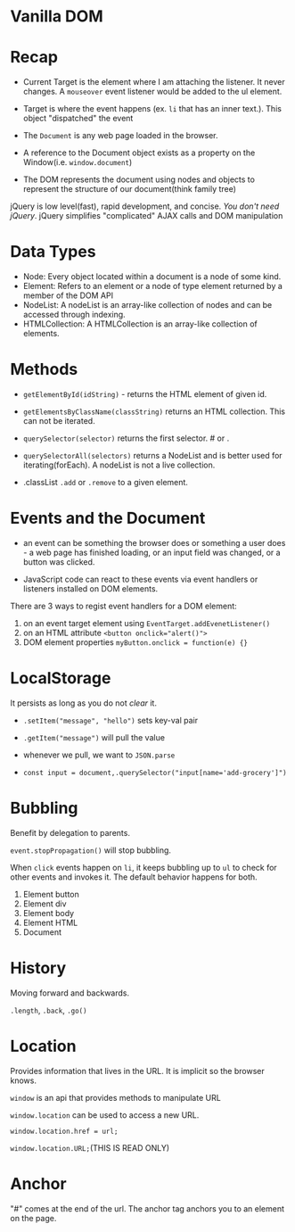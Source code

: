 # Vanilla DOM

# Recap

- Current Target is the element where I am attaching the listener. It never changes. A `mouseover` event listener would be added to the ul element.

- Target is where the event happens (ex. `li` that has an inner text.). This object "dispatched" the event

- The `Document` is any web page loaded in the browser.

- A reference to the Document object exists as a property on the Window(i.e. `window.document`)

- The DOM represents the document using nodes and objects to represent the structure of our document(think family tree)

jQuery is low level(fast), rapid development, and concise. _You don't need jQuery_. jQuery simplifies "complicated" AJAX calls and DOM manipulation

# Data Types

- Node: Every object located within a document is a node of some kind.
- Element: Refers to an element or a node of type element returned by a member of the DOM API
- NodeList: A nodeList is an array-like collection of nodes and can be accessed through indexing.
- HTMLCollection: A HTMLCollection is an array-like collection of elements.

# Methods

- `getElementById(idString)` - returns the HTML element of given id.

- `getElementsByClassName(classString)` returns an HTML collection. This can not be iterated.

- `querySelector(selector)` returns the first selector. # or .

- `querySelectorAll(selectors)` returns a NodeList and is better used for iterating(forEach). A nodeList is not a live collection.

- .classList `.add` or `.remove` to a given element.

# Events and the Document

- an event can be something the browser does or something a user does - a web page has finished loading, or an input field was changed, or a button was clicked.

- JavaScript code can react to these events via event handlers or listeners installed on DOM elements.

There are 3 ways to regist event handlers for a DOM element:
1. on an event target element using `EventTarget.addEvenetListener()`
2. on an HTML attribute `<button onclick="alert()">`
3. DOM element properties `myButton.onclick = function(e) {}`

# LocalStorage

It persists as long as you do not _clear_ it.

- `.setItem("message", "hello")` sets key-val pair

- `.getItem("message")` will pull the value

- whenever we pull, we want to `JSON.parse`

- `const input = document,.querySelector("input[name='add-grocery']")`

# Bubbling

Benefit by delegation to parents.

`event.stopPropagation()` will stop bubbling.

When `click` events happen on `li`, it keeps bubbling up to `ul` to check for other events and invokes it. The default behavior happens for both.

1. Element button
2. Element div
3. Element body
4. Element HTML
5. Document

# History

Moving forward and backwards.

`.length`, `.back`, `.go()`

# Location

Provides information that lives in the URL. It is implicit so the browser knows.

`window` is an api that provides methods to manipulate URL

`window.location` can be used to access a new URL.

`window.location.href = url;`

`window.location.URL;`(THIS IS READ ONLY)

# Anchor

"#" comes at the end of the url. The anchor tag anchors you to an element on the page.
